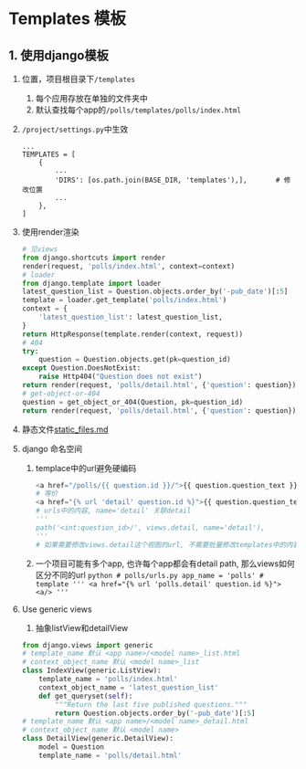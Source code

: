 # Templates 模板

## 1. 使用django模板
1. 位置，项目根目录下`/templates`
   1. 每个应用存放在单独的文件夹中
   2. 默认查找每个app的`/polls/templates/polls/index.html`
2. `/project/settings.py`中生效
    ```
    ...
    TEMPLATES = [
        {
            ...
            'DIRS': [os.path.join(BASE_DIR, 'templates'),],       # 修改位置
            ...
        },
    ]
    ```
3. 使用render渲染
    ```python
    # 见views
    from django.shortcuts import render
    render(request, 'polls/index.html', context=context)
    # loader
    from django.template import loader
    latest_question_list = Question.objects.order_by('-pub_date')[:5]
    template = loader.get_template('polls/index.html')
    context = {
        'latest_question_list': latest_question_list,
    }
    return HttpResponse(template.render(context, request))
    # 404
    try:
        question = Question.objects.get(pk=question_id)
    except Question.DoesNotExist:
        raise Http404("Question does not exist")
    return render(request, 'polls/detail.html', {'question': question})
    # get-object-or-404
    question = get_object_or_404(Question, pk=question_id)
    return render(request, 'polls/detail.html', {'question': question})
    ```

4. 静态文件[static_files.md](static_files.md)
5. django 命名空间
    1. templace中的url避免硬编码
        ```python
        <a href="/polls/{{ question.id }}/">{{ question.question_text }}</a>
        # 等价
        <a href="{% url 'detail' question.id %}">{{ question.question_text }}</a>
        # urls中的内容, name='detail' 关联detail
        '''
        path('<int:question_id>/', views.detail, name='detail'),
        '''
        # 如果需要修改views.detail这个视图的url, 不需要批量修改templates中的内容, 只需要修改path即可
        ```
    2. 一个项目可能有多个app, 也许每个app都会有detail path, 那么views如何区分不同的url
            ```python
            # polls/urls.py
            app_name = 'polls'
            # template
            '''
            <a href="{% url 'polls.detail' question.id %}"><a/>
            '''
            ```
6. Use generic views
    1. 抽象listView和detailView
    ```python
    from django.views import generic
    # template_name 默认 <app name>/<model name>_list.html
    # context_object_name 默认 <model name>_list
    class IndexView(generic.ListView):
        template_name = 'polls/index.html'
        context_object_name = 'latest_question_list'
        def get_queryset(self):
            """Return the last five published questions."""
            return Question.objects.order_by('-pub_date')[:5]
    # template_name 默认 <app name>/<model name>_detail.html
    # context_object_name 默认 <model name>
    class DetailView(generic.DetailView):
        model = Question
        template_name = 'polls/detail.html'
    ```
    
